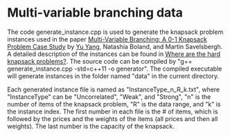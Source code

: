 # Multi-variable branching data
The code generate_instance.cpp is used to generate the knapsack problem instances used in the paper [Multi-Variable Branching: A 0-1 Knapsack Problem Case Study](https://pubsonline.informs.org/doi/abs/10.1287/ijoc.2020.1052) by [Yu Yang](https://sites.google.com/view/yu-yang), Natashia Boland, and Martin Savelsbergh. A detailed description of the instances can be found in [Where are the hard knapsack problems?](https://reader.elsevier.com/reader/sd/pii/S030505480400036X?token=4C179054129651AF55FBE796262E3E7F591702CA18E7F3188D007C05F2A2061C4C313EA68C029682645641ED9BC86FD3). The source code can be compiled by "g++ generate_instance.cpp -std=c++11 -o generator". The compiled executable will generate instances in the folder named "data" in the current directory. 

Each generated instance file is named as "InstanceType_n_R_k.txt", where "InstanceType" can be "Uncorrelated", "Weak", and "Strong", "n" is the number of items of the knapsack problem, "R" is the data range, and "k" is the instance index. The first number in each file is the # of items, which is followed by the prices and the weights of the items (all prices and then all weights). The last number is the capacity of the knapsack.

